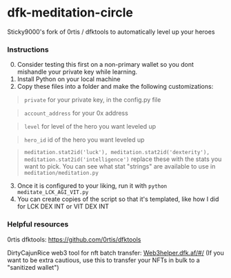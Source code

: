 # dfk-meditation-circle
Sticky9000's fork of 0rtis / dfktools to automatically level up your heroes

### Instructions

0. Consider testing this first on a non-primary wallet so you dont mishandle your private key while learning. 
1. Install Python on your local machine
2. Copy these files into a folder and make the following customizations:

>  `private` for your private key, in the config.py file

>  `account_address` for your 0x address

>  `level` for level of the hero you want leveled up

>  `hero_id` id of the hero you want leveled up

>  `meditation.stat2id('luck'), meditation.stat2id('dexterity'), meditation.stat2id('intelligence')` replace these with the stats you want to pick. You can see what stat "strings" are available to use in `meditation/meditation.py`

3. Once it is configured to your liking, run it with `python meditate_LCK_AGI_VIT.py` 
4. You can create copies of the script so that it's templated, like how I did for LCK DEX INT or VIT DEX INT

### Helpful resources

0rtis dfktools: https://github.com/0rtis/dfktools

DirtyCajunRice web3 tool for nft batch transfer: [Web3helper.dfk.af/#/](https://web3helper.dfk.af/#/) (If you want to be extra cautious, use this to transfer your NFTs in bulk to a "sanitized wallet")
